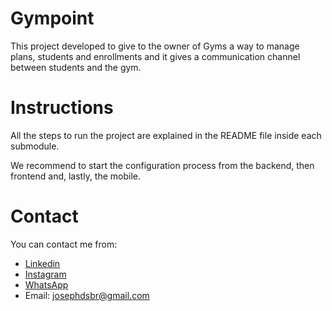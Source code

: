 # Gympoint

This project developed to give to the owner of Gyms a way to manage plans, students and enrollments and it gives a communication channel between students and the gym.

# Instructions

All the steps to run the project are explained in the README file inside each submodule.

We recommend to start the configuration process from the backend, then frontend and, lastly, the mobile.

# Contact

You can contact me from:

* [Linkedin](https://www.linkedin.com/in/josephdsbr/)
* [Instagram](https://www.instagram.com/pajebr/)
* [WhatsApp](https://api.whatsapp.com/send?phone=5581997667754)
* Email: josephdsbr@gmail.com
